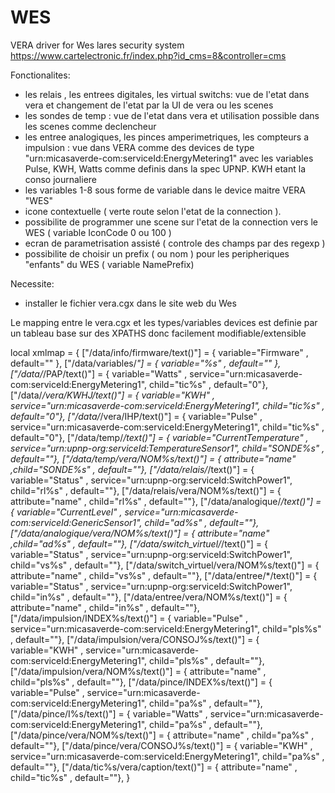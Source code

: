 # WES
VERA driver for Wes lares security system
https://www.cartelectronic.fr/index.php?id_cms=8&controller=cms

Fonctionalites:
- les relais , les entrees digitales, les virtual switchs: vue de l'etat dans vera et changement de l'etat par la UI de vera ou les scenes
- les sondes de temp : vue de l'etat dans vera et utilisation possible dans les scenes comme declencheur
- les entree analogiques,  les pinces amperimetriques, les compteurs a impulsion : vue dans VERA comme des devices de type "urn:micasaverde-com:serviceId:EnergyMetering1" avec les variables Pulse, KWH, Watts comme definis dans la spec UPNP. KWH etant la conso journaliere
- les variables 1-8 sous forme de variable dans le device maitre VERA "WES"
- icone contextuelle ( verte route selon l'etat de la connection ). 
- possibilite de programmer une scene sur l'etat de la connection vers le WES ( variable IconCode 0 ou 100 )
- ecran de parametrisation assisté ( controle des champs par des regexp )
- possibilite de choisir un prefix ( ou nom ) pour les peripheriques "enfants" du WES ( variable NamePrefix)

Necessite:
- installer le fichier vera.cgx dans le site web du Wes


Le mapping entre le vera.cgx et les types/variables devices est definie par un tableau base sur des XPATHS donc facilement modifiable/extensible


local xmlmap = {
	["/data/info/firmware/text()"] = { variable="Firmware" , default="" },
	["/data/variables/*"] = { variable="%s" , default="" },
	["/data/*/PAP/text()"] = { variable="Watts" , service="urn:micasaverde-com:serviceId:EnergyMetering1", child="tic%s" , default="0"},
	["/data/*/vera/KWHJ/text()"] = { variable="KWH" , service="urn:micasaverde-com:serviceId:EnergyMetering1", child="tic%s" , default="0"},
	["/data/*/vera/IHP/text()"] = { variable="Pulse" , service="urn:micasaverde-com:serviceId:EnergyMetering1", child="tic%s" , default="0"},
	["/data/temp/*/text()"] = { variable="CurrentTemperature" , service="urn:upnp-org:serviceId:TemperatureSensor1", child="SONDE%s" , default=""},
	["/data/temp/vera/NOM%s/text()"] = { attribute="name" ,child="SONDE%s" , default=""},
	["/data/relais/*/text()"] = { variable="Status" , service="urn:upnp-org:serviceId:SwitchPower1", child="rl%s" , default=""},
	["/data/relais/vera/NOM%s/text()"] = { attribute="name" , child="rl%s" , default=""},
	["/data/analogique/*/text()"] = { variable="CurrentLevel" , service="urn:micasaverde-com:serviceId:GenericSensor1", child="ad%s" , default=""},
	["/data/analogique/vera/NOM%s/text()"] = { attribute="name" ,child="ad%s" , default=""},
	["/data/switch_virtuel/*/text()"] = { variable="Status" , service="urn:upnp-org:serviceId:SwitchPower1", child="vs%s" , default=""},
	["/data/switch_virtuel/vera/NOM%s/text()"] = { attribute="name" , child="vs%s" , default=""},
	["/data/entree/*/text()"] = { variable="Status" , service="urn:upnp-org:serviceId:SwitchPower1", child="in%s" , default=""},
	["/data/entree/vera/NOM%s/text()"] = { attribute="name" , child="in%s" , default=""},
	["/data/impulsion/INDEX%s/text()"] = { variable="Pulse" , service="urn:micasaverde-com:serviceId:EnergyMetering1", child="pls%s" , default=""},
	["/data/impulsion/vera/CONSOJ%s/text()"] = { variable="KWH" , service="urn:micasaverde-com:serviceId:EnergyMetering1", child="pls%s" , default=""},
	["/data/impulsion/vera/NOM%s/text()"] = { attribute="name" , child="pls%s" , default=""},
	["/data/pince/INDEX%s/text()"] = { variable="Pulse" , service="urn:micasaverde-com:serviceId:EnergyMetering1", child="pa%s" , default=""},
	["/data/pince/I%s/text()"] = { variable="Watts" , service="urn:micasaverde-com:serviceId:EnergyMetering1", child="pa%s" , default=""},
	["/data/pince/vera/NOM%s/text()"] = { attribute="name" , child="pa%s" , default=""},
	["/data/pince/vera/CONSOJ%s/text()"] = { variable="KWH" , service="urn:micasaverde-com:serviceId:EnergyMetering1", child="pa%s" , default=""},
	["/data/tic%s/vera/caption/text()"] = { attribute="name" , child="tic%s" , default=""},
}